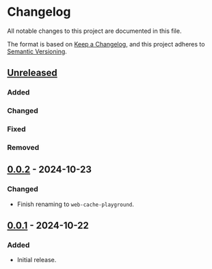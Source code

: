 # Changelog

All notable changes to this project are documented in this file.

The format is based on [Keep a Changelog](https://keepachangelog.com/en/1.0.0/),
and this project adheres to [Semantic Versioning](https://semver.org/spec/v2.0.0.html).

## [Unreleased]

### Added
### Changed
### Fixed
### Removed

## [0.0.2] - 2024-10-23

### Changed

- Finish renaming to `web-cache-playground`.

## [0.0.1] - 2024-10-22

### Added

- Initial release.

[Unreleased]: https://github.com/hilverd/web-cache-playground/compare/v0.0.1...HEAD
[0.0.2]: https://github.com/hilverd/web-cache-playground/compare/v0.0.1...v0.0.2
[0.0.1]: https://github.com/hilverd/web-cache-playground/releases/tag/v0.0.1
